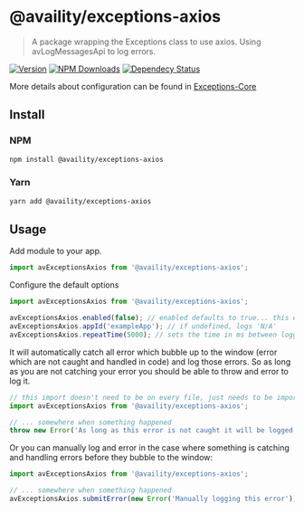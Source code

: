 # @availity/exceptions-axios

> A package wrapping the Exceptions class to use axios. Using avLogMessagesApi to log errors.

[![Version](https://img.shields.io/npm/v/@availity/exceptions-axios.svg?style=for-the-badge)](https://www.npmjs.com/package/@availity/exceptions-axios)
[![NPM Downloads](https://img.shields.io/npm/dt/@availity/exceptions-axios.svg?style=for-the-badge)](https://www.npmjs.com/package/@availity/exceptions-axios)
[![Dependecy Status](https://img.shields.io/librariesio/release/npm/@availity/exceptions-axios?style=for-the-badge)](https://github.com/Availity/sdk-js/blob/master/packages/exceptions-axios/package.json)

More details about configuration can be found in [Exceptions-Core](../exceptions-core)

## Install

### NPM

```bash
npm install @availity/exceptions-axios
```

### Yarn

```bash
yarn add @availity/exceptions-axios
```

## Usage

Add module to your app.

```js
import avExceptionsAxios from '@availity/exceptions-axios';
```

Configure the default options

```js
import avExceptionsAxios from '@availity/exceptions-axios';

avExceptionsAxios.enabled(false); // enabled defaults to true... this example would disable it
avExceptionsAxios.appId('exampleApp'); // if undefined, logs 'N/A'
avExceptionsAxios.repeatTime(5000); // sets the time in ms between logging calls for the same error message. (default 5 seconds)
```

It will automatically catch all error which bubble up to the window (error which are not caught and handled in code) and log those errors. So as long as you are not catching your error you should be able to throw and error to log it.

```js
// this import doesn't need to be on every file, just needs to be imported once somewhere like the main index.js or App.js
import avExceptionsAxios from '@availity/exceptions-axios';

// ... somewhere when something happened
throw new Error('As long as this error is not caught it will be logged');
```

Or you can manually log and error in the case where something is catching and handling errors before they bubble to the window:

```js
import avExceptionsAxios from '@availity/exceptions-axios';

// ... somewhere when something happened
avExceptionsAxios.submitError(new Error('Manually logging this error'));
```
